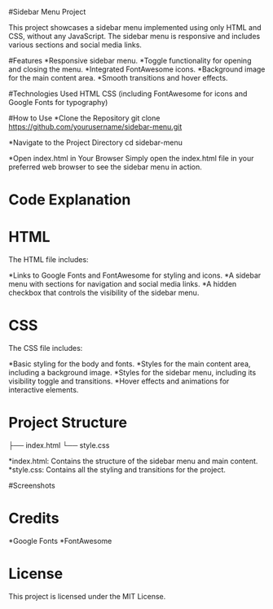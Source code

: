 #Sidebar Menu Project

This project showcases a sidebar menu implemented using only HTML and CSS, without any JavaScript. The sidebar menu is responsive and includes various sections and social media links.

#Features
*Responsive sidebar menu.
*Toggle functionality for opening and closing the menu.
*Integrated FontAwesome icons.
*Background image for the main content area.
*Smooth transitions and hover effects.

#Technologies Used
HTML
CSS (including FontAwesome for icons and Google Fonts for typography)

#How to Use
*Clone the Repository
git clone https://github.com/yourusername/sidebar-menu.git

*Navigate to the Project Directory
cd sidebar-menu

*Open index.html in Your Browser
Simply open the index.html file in your preferred web browser to see the sidebar menu in action.

# Code Explanation

# HTML
The HTML file includes:

*Links to Google Fonts and FontAwesome for styling and icons.
*A sidebar menu with sections for navigation and social media links.
*A hidden checkbox that controls the visibility of the sidebar menu.

# CSS
The CSS file includes:

*Basic styling for the body and fonts.
*Styles for the main content area, including a background image.
*Styles for the sidebar menu, including its visibility toggle and transitions.
*Hover effects and animations for interactive elements.

# Project Structure
├── index.html
└── style.css

*index.html: Contains the structure of the sidebar menu and main content.
*style.css: Contains all the styling and transitions for the project.

#Screenshots

# Credits
*Google Fonts
*FontAwesome

# License
This project is licensed under the MIT License.
